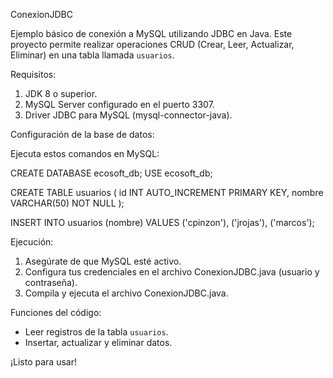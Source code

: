 ConexionJDBC

Ejemplo básico de conexión a MySQL utilizando JDBC en Java. Este proyecto permite realizar operaciones CRUD (Crear, Leer, Actualizar, Eliminar) en una tabla llamada `usuarios`.

Requisitos:

1. JDK 8 o superior.
2. MySQL Server configurado en el puerto 3307.
3. Driver JDBC para MySQL (mysql-connector-java).

Configuración de la base de datos:

Ejecuta estos comandos en MySQL:

CREATE DATABASE ecosoft_db;
USE ecosoft_db;

CREATE TABLE usuarios (
    id INT AUTO_INCREMENT PRIMARY KEY,
    nombre VARCHAR(50) NOT NULL
);

INSERT INTO usuarios (nombre) VALUES ('cpinzon'), ('jrojas'), ('marcos');

Ejecución:

1. Asegúrate de que MySQL esté activo.
2. Configura tus credenciales en el archivo ConexionJDBC.java (usuario y contraseña).
3. Compila y ejecuta el archivo ConexionJDBC.java.

Funciones del código:

- Leer registros de la tabla `usuarios`.
- Insertar, actualizar y eliminar datos.

¡Listo para usar!

